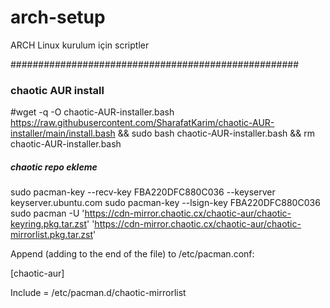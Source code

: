 # arch-setup
 ARCH Linux kurulum için scriptler

#################################################### 
 
 


### chaotic AUR install
#wget -q -O chaotic-AUR-installer.bash https://raw.githubusercontent.com/SharafatKarim/chaotic-AUR-installer/main/install.bash && sudo bash chaotic-AUR-installer.bash && rm chaotic-AUR-installer.bash


##### chaotic repo ekleme  
  
sudo pacman-key --recv-key FBA220DFC880C036 --keyserver keyserver.ubuntu.com
sudo pacman-key --lsign-key FBA220DFC880C036
sudo pacman -U 'https://cdn-mirror.chaotic.cx/chaotic-aur/chaotic-keyring.pkg.tar.zst' 'https://cdn-mirror.chaotic.cx/chaotic-aur/chaotic-mirrorlist.pkg.tar.zst'


Append (adding to the end of the file) to /etc/pacman.conf:

[chaotic-aur]

Include = /etc/pacman.d/chaotic-mirrorlist